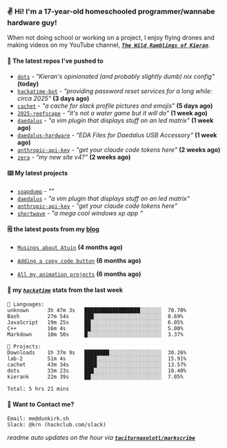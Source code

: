 ### ✌️ Hi! I'm a 17-year-old homeschooled programmer/wannabe hardware guy!

When not doing school or working on a project, I enjoy flying drones and making videos on my YouTube channel, [**_`The Wild Ramblings of Kieran`_**](https://youtube.com/@kieran.rambles).

#### 👷 The latest repos I've pushed to

- [`dots`](https://github.com/taciturnaxolotl/dots) - _"Kieran's opinionated (and probably slightly dumb) nix config"_ **(today)**
- [`hackatime-bot`](https://github.com/taciturnaxolotl/hackatime-bot) - _"providing password reset services for a long while: circa 2025"_ **(3 days ago)**
- [`cachet`](https://github.com/taciturnaxolotl/cachet) - _"a cache for slack profile pictures and emojis"_ **(5 days ago)**
- [`2025-reefscape`](https://github.com/df1317/2025-reefscape) - _"it's not a water game but it will do"_ **(1 week ago)**
- [`daedalus`](https://github.com/taciturnaxolotl/daedalus) - _"a vim plugin that displays stuff on an led matrix"_ **(1 week ago)**
- [`daedalus-hardware`](https://github.com/geschmit/daedalus-hardware) - _"EDA Files for Daedalus USB Accessory"_ **(1 week ago)**
- [`anthropic-api-key`](https://github.com/taciturnaxolotl/anthropic-api-key) - _"get your claude code tokens here"_ **(2 weeks ago)**
- [`zera`](https://github.com/taciturnaxolotl/zera) - _"my new site v4?"_ **(2 weeks ago)**

#### ⌨️ My latest projects

- [`soapdump`](https://github.com/taciturnaxolotl/soapdump) - _""_
- [`daedalus`](https://github.com/taciturnaxolotl/daedalus) - _"a vim plugin that displays stuff on an led matrix"_
- [`anthropic-api-key`](https://github.com/taciturnaxolotl/anthropic-api-key) - _"get your claude code tokens here"_
- [`shortwave`](https://github.com/taciturnaxolotl/shortwave) - _"a mega cool windows xp app "_

#### 🗒️ the latest posts from my [blog](https://dunkirk.sh)

- [`Musings about Atuin`](https://dunkirk.sh/blog/atuin/) **(4 months ago)**

- [`Adding a copy code button`](https://dunkirk.sh/blog/adding-a-copy-button/) **(6 months ago)**

- [`All my animation projects`](https://dunkirk.sh/blog/my-animations/) **(6 months ago)**



#### 📡 my [_`hackatime`_](https://waka.hackclub.com) stats from the last week

```text
💾 Languages:
unknown      3h 47m 3s   ██████████████████░░░░░░░  70.70%
Bash         27m 54s     ███░░░░░░░░░░░░░░░░░░░░░░  8.69%
JavaScript   19m 25s     ██░░░░░░░░░░░░░░░░░░░░░░░  6.05%
C++          16m 4s      ██░░░░░░░░░░░░░░░░░░░░░░░  5.00%
Markdown     10m 50s     █░░░░░░░░░░░░░░░░░░░░░░░░  3.37%

💼 Projects:
Downloads    1h 37m 9s   ████████░░░░░░░░░░░░░░░░░  30.26%
lab-2        51m 4s      ████░░░░░░░░░░░░░░░░░░░░░  15.91%
cachet       43m 34s     ████░░░░░░░░░░░░░░░░░░░░░  13.57%
dots         33m 23s     ███░░░░░░░░░░░░░░░░░░░░░░  10.40%
kierank      22m 39s     ██░░░░░░░░░░░░░░░░░░░░░░░  7.05%

Total: 5 hrs 21 mins
```

#### 📮 Want to Contact me?

```text
Email: me@dunkirk.sh
Slack: @krn (hackclub.com/slack)
```

_readme auto updates on the hour via [**`taciturnaxolotl/markscribe`**](https://github.com/taciturnaxolotl/markscribe)_

